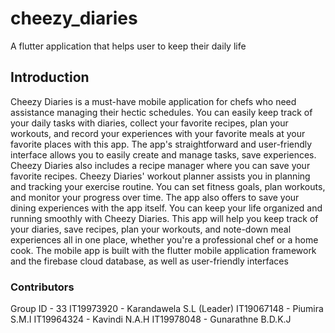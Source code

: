 


# cheezy_diaries

A flutter application that helps user to keep their daily life

## Introduction

Cheezy Diaries is a must-have mobile application for chefs who need assistance managing 
their hectic schedules. You can easily keep track of your daily tasks with diaries, collect
your favorite recipes, plan your workouts, and record your experiences with your favorite 
meals at your favorite places with this app. The app's straightforward and user-friendly 
interface allows you to easily create and manage tasks, save experiences. 
Cheezy Diaries also includes a recipe manager where you can save your favorite recipes.
Cheezy Diaries' workout planner assists you in planning and tracking your exercise 
routine. You can set fitness goals, plan workouts, and monitor your progress over time. 
The app also offers to save your dining experiences with the app itself.
You can keep your life organized and running smoothly with Cheezy Diaries. This app will 
help you keep track of your diaries, save recipes, plan your workouts, and note-down 
meal experiences all in one place, whether you're a professional chef or a home cook.
The mobile app is built with the flutter mobile application framework and the firebase 
cloud database, as well as user-friendly interfaces

### Contributors

Group ID - 33
IT19973920 - Karandawela S.L (Leader)
IT19067148 - Piumira S.M.I
IT19964324 - Kavindi N.A.H
IT19978048 - Gunarathne B.D.K.J
